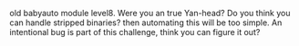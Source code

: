 old babyauto module level8. Were you an true Yan-head? Do you think you can handle stripped binaries? then automating this will be too simple. An intentional bug is part of this challenge, think you can figure it out?